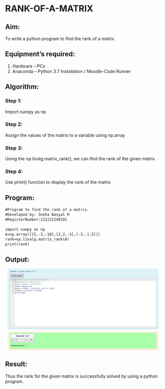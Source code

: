 # RANK-OF-A-MATRIX

## Aim:
To write a python program to find the rank of a matrix

## Equipment’s required:
1. 	Hardware – PCs
2. 	Anaconda – Python 3.7 Installation / Moodle-Code Runner

## Algorithm:
### Step 1:
Import numpy as np
### Step 2: 
Assign the values of the matrix to a variable using np.array
### Step 3: 
Using the np.linalg.matrix_rank(), we can find the rank of the given matrix
### Step 4:
Use print() function to display the rank of the matrix

## Program:
```
#Program to find the rank of a matrix.
#Developed by: Sneha Basyal M
#RegisterNumber:212222240101

import numpy as np
A=np.array([[5,-3,-10],[2,2,-3],[-3,-1,5]])
rank=np.linalg.matrix_rank(A)
print(rank)
```
## Output:
![RANK-OF-A-MATRIX](put.png)

## Result:
Thus the rank for the given matrix is successfully solved by  using a python program.

